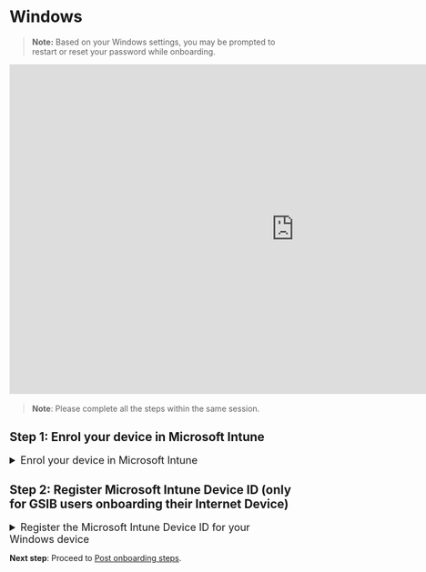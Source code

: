# Windows

<!-- This page is linked in the TechPass portal-Register Intune Device ID, so please do not rename this file. -->

> **Note:** Based on your Windows settings, you may be prompted to restart or reset your password while onboarding.


<ifigure>
<iframe title="YouTubeVideoPlayer" src="https://www.youtube.com/embed/Cvb7lppxFqs" height="580" width="1000" frameborder="0" allow="accelerometer; autoplay; encrypted-media; gyroscope; picture-in-picture" allowfullscreen></iframe>
</ifigure>

> **Note**: Please complete all the steps within the same session.

## Step 1: Enrol your device in Microsoft Intune
<details>
  <summary style="font-size:18px">Enrol your device in Microsoft Intune</summary><br>

1. Click **Start** icon on the taskbar.

2. Go to **Settings** > **Accounts** > **Access work or school** and click **Connect** plus sign to add your work or school account.

<kbd>![access-work-or-school](../images/onboarding-instructions-for-windows/access-work-or-school.png ':size=600')</kbd>

3. Approve your TechPass login using the authenticator app that was used to set up TechPass MFA. If you are a public officer onboarding your device to SEED, authorise your WOG account by entering the verification code displayed for your SG Govt M365 profile on the authenticator app before approving your Techpass login.

<kbd>![log-in-to-gcc](../images/onboarding-for-macos/log-in-to-gcc.png ':size=500')</kbd>

?> The above page is displayed only for public officers and you may refer to [TechPass documentation](https://docs.developer.tech.gov.sg/docs/techpass-user-guide/#/) for more information.

<kbd>![settings](../images/onboarding-instructions-for-windows/settings.png ':size=600')</kbd>

Your account is added and listed as a connection. This account has the **Info** and **Disconnect** options as shown below. 

4. Click on the **Info** option and verify that you see something like the following.

?> Vendors will see **TechPass** instead of **SG Govt M365**.

<kbd>![managed-by-sg-govt-m365](../images/onboarding-instructions-for-windows/managed-by-sg-govt-m365.png ':size=600')</kbd>

>**Notes**:
>- Your device is now enrolled in Microsoft Intune.
>
>- If you are a vendor or contractor, Tanium and Cloudflare WARP are installed on your device. When the installation is complete, Microsoft Intune Management Extension sends you a desktop notification.


!> If you are a public officer, Tanium and Cloudflare WARP will be installed only after you complete [step 2. Register Microsoft Intune Device ID for your Windows device](#step-2-register-microsoft-intune-device-id-only-for-gsib-users-onboarding-their-internet-device).


</details>


## Step 2: Register Microsoft Intune Device ID (only for GSIB users onboarding their Internet Device)

<details><summary style="font-size:18px">Register the Microsoft Intune Device ID for your Windows device</summary>

> **Note**:  
>
>- This step is applicable only if you have a GSIB device and your TechPass ID is the same as your organisation email address. In other words, this is applicable for users whose TechPass ID's domain **is not** ```techpass.gov.sg```.
>
>- If you only have a SE-GSIB device, complete substeps 1 and 2, and then contact the [support team](https://go.gov.sg/techpass-sr) with your Intune Device ID to register your Intune Device ID.  

<!--

- Skip the following steps if your TechPass ID belongs to the TechPass AAD and has its domain as *techpass.gov.sg*. For example, *peter_wilson<span>@</span>techpass.gov.sg*.-->

1. Open **PowerShell** and run the following commands:
```
$rootKey = [Microsoft.Win32.RegistryKey]::OpenBaseKey(
    [Microsoft.Win32.RegistryHive]::LocalMachine,
    [Microsoft.Win32.RegistryView]::Registry64
)
$enrollmentsKey = $rootKey.OpenSubKey("Software\Microsoft\Enrollments")
$intune_id = "Intune ID not found"
foreach ($name in $enrollmentsKey.GetSubKeyNames()) {
    $enrollmentIdKey = $enrollmentsKey.OpenSubKey($name)
    if ($enrollmentIdKey.GetValue("ProviderID") -ieq "MS DM Server") {
        $intune_id = $enrollmentIdKey.OpenSubKey("DMClient\MS DM Server").GetValue("EntDMID", "Intune ID not found")
        break
    }
}
Write-Output $intune_id
```
2. Take note of the Intune Device ID that will be displayed on the Powershell window.
3. On your **non-SE GSIB** device, go to [TechPass portal](https://portal.techpass.gov.sg/secure/account/profile) > **My Account** > **Profile**.
4. Click **Onboard device to SEED** and follow the on-screen instructions to submit this Intune Device ID.  Intune installs the required software and configurations to complete your device onboarding.

  If your onboarding is successful, within an hour, you will receive a successfully onboarded email to your organisational email address.

5. Shortly after this email, when you receive a desktop notification informing about the device name change and about the device being restarted, do the following:

    i. Save your current work and restart your device.

    ii. If prompted to specify your password, enter it.

5. To verify if the required profiles are installed correctly, go to the Internet Device onboarded to SEED, open **Settings** > **Apps** > **Apps & features** and ensure that Tanium and Cloudflare WARP are listed.

</details>

**Next step**: Proceed to [Post onboarding steps](post-onboarding-instructions/post-onboarding-steps-and-verification).

